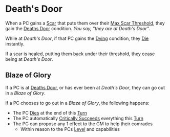 # Death's Door

When a PC gains a [Scar](../../Player%20Characters/Derived%20Statistics/Scars.md) that puts them over their [Max Scar Threshold](../../Player%20Characters/Derived%20Statistics/Scars.md#Max%20Scar%20Threshold), they gain the [Deaths Door](Deaths%20Door.md) condition. *You say, "they are at Death's Door"*.

While at *Death's Door*, if that PC gains the [Dying](Dying.md) condition, they [Die](Dying.md#Dead) instantly.

If a scar is healed, putting them back under their threshold, they cease being at *Death's Door*.

## Blaze of Glory

If a PC is at [Deaths Door](Deaths%20Door.md), or has ever been at *Death's Door*, they can go out in a *Blaze of Glory*.

If a PC chooses to go out in a *Blaze of Glory*, the following happens:

- The PC [Dies](Dying.md#Dead) at the end of this [Turn](../Core%20Procedures/Turn.md)
- The PC automatically [Critically Succeeds](../Die%20Rolling%20Mechanics/Critical%20Success.md) everything this [Turn](../Core%20Procedures/Turn.md)
- The PC can propose any 1 effect to the GM to help their comrades
	- Within reason to the PCs [Level](../../Player%20Characters/Derived%20Statistics/Level.md) and capabilities
